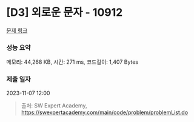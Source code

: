 # [D3] 외로운 문자 - 10912 

[문제 링크](https://swexpertacademy.com/main/code/problem/problemDetail.do?contestProbId=AXVJuEvqLAADFASe) 

### 성능 요약

메모리: 44,268 KB, 시간: 271 ms, 코드길이: 1,407 Bytes

### 제출 일자

2023-11-07 12:00



> 출처: SW Expert Academy, https://swexpertacademy.com/main/code/problem/problemList.do